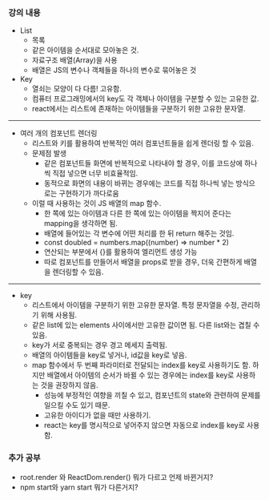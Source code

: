 ### 강의 내용

- List
  - 목록
  - 같은 아이템을 순서대로 모아놓은 것.
  - 자료구조 배열(Array)을 사용
  - 배열은 JS의 변수나 객체들을 하나의 변수로 묶어놓은 것
- Key
  - 열쇠는 모양이 다 다름! 고유함.
  - 컴퓨터 프로그래밍에서의 key도 각 객체나 아이템을 구분할 수 있는 고유한 값.
  - react에서는 리스트에 존재하는 아이템들을 구분하기 위한 고유한 문자열.

---

- 여러 개의 컴포넌트 렌더링
  - 리스트와 키를 활용하여 반복적인 여러 컴포넌트들을 쉽게 렌더링 할 수 있음.
  - 문제점 발생
    - 같은 컴포넌트들 화면에 반복적으로 나타내야 할 경우, 이를 코드상에 하나씩 직접 넣으면 너무 비효율적임.
    - 동적으로 화면의 내용이 바뀌는 경우에는 코드를 직접 하나씩 넣는 방식으로는 구현하기가 까다로움
  - 이럴 때 사용하는 것이 JS 배열의 map 함수.
    - 한 쪽에 있는 아이템과 다른 한 쪽에 있는 아이템을 짝지어 준다는 mapping을 생각하면 됨.
    - 배열에 들어있는 각 변수에 어떤 처리를 한 뒤 return 해주는 것임.
    - const doubled = numbers.map((number) => number \* 2)
    - 연산되는 부분에서 {}를 활용하여 엘리먼트 생성 가능
    - 따로 컴포넌트를 만들어서 배열을 props로 받을 경우, 더욱 간편하게 배열을 렌더링할 수 있음.

---

- key
  - 리스트에서 아이템을 구분하기 위한 고유한 문자열. 특정 문자열을 수정, 관리하기 위해 사용됨.
  - 같은 list에 있는 elements 사이에서만 고유한 값이면 됨. 다른 list와는 겹칠 수 있음.
  - key가 서로 중복되는 경우 경고 메세지 출력됨.
  - 배열의 아이템들을 key로 넣거나, id값을 key로 넣음.
  - map 함수에서 두 번째 파라미터로 전달되는 index를 key로 사용하기도 함. 하지만 배열에서 아이템의 순서가 바뀔 수 있는 경우에는 index를 key로 사용하는 것을 권장하지 않음.
    - 성능에 부정적인 여향을 끼칠 수 있고, 컴포넌트의 state와 관련하여 문제를 일으킬 수도 있기 때문.
    - 고유한 아이디가 없을 때만 사용하기.
    - react는 key를 명시적으로 넣어주지 않으면 자동으로 index를 key로 사용함.

### 추가 공부

- root.render 와 ReactDom.render() 뭐가 다르고 언제 바뀐거지?
- npm start와 yarn start 뭐가 다른거지?
